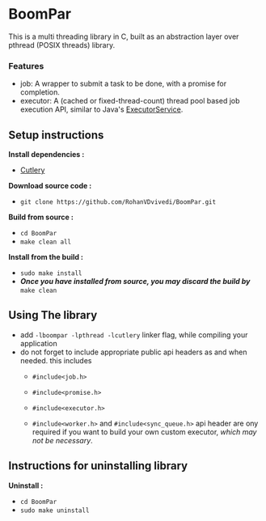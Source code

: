 # BoomPar
This is a multi threading library in C, built as an abstraction layer over pthread (POSIX threads) library.

### Features
 * job: A wrapper to submit a task to be done, with a promise for completion.
 * executor: A (cached or fixed-thread-count) thread pool based job execution API, similar to Java's [ExecutorService](https://docs.oracle.com/javase/7/docs/api/java/util/concurrent/ExecutorService.html).

## Setup instructions
**Install dependencies :**
 * [Cutlery](https://github.com/RohanVDvivedi/Cutlery)

**Download source code :**
 * `git clone https://github.com/RohanVDvivedi/BoomPar.git`

**Build from source :**
 * `cd BoomPar`
 * `make clean all`

**Install from the build :**
 * `sudo make install`
 * ***Once you have installed from source, you may discard the build by*** `make clean`

## Using The library
 * add `-lboompar -lpthread -lcutlery` linker flag, while compiling your application
 * do not forget to include appropriate public api headers as and when needed. this includes
   * `#include<job.h>`
   * `#include<promise.h>`
   * `#include<executor.h>`

   * `#include<worker.h>` and `#include<sync_queue.h>` api header are ony required if you want to build your own custom executor, *which may not be necessary*.

## Instructions for uninstalling library

**Uninstall :**
 * `cd BoomPar`
 * `sudo make uninstall`
